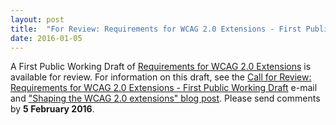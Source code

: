 ```yaml
---
layout: post
title:  "For Review: Requirements for WCAG 2.0 Extensions - First Public Working Draft"
date: 2016-01-05
---
```

<p>A First Public Working Draft of <a href="http://www.w3.org/TR/2016/WD-wcag2-ext-req-20160105/">Requirements for WCAG 2.0 Extensions</a> is available for review. For information on this draft, see the <a href="https://lists.w3.org/Archives/Public/w3c-wai-ig/2016JanMar/0007.html">Call for Review: Requirements for WCAG 2.0 Extensions - First Public Working Draft</a> e-mail and <a href="https://www.w3.org/blog/2016/01/shaping-the-wcag-2-0-extensions">"Shaping the WCAG 2.0 extensions" blog post</a>. Please send comments by <strong>5 February 2016</strong>.</p>